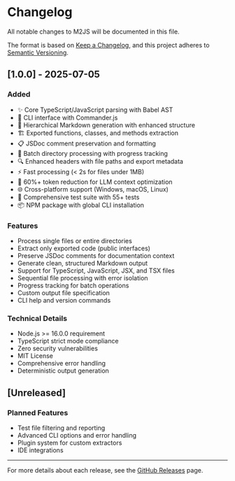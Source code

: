 # Changelog

All notable changes to M2JS will be documented in this file.

The format is based on [Keep a Changelog](https://keepachangelog.com/en/1.0.0/),
and this project adheres to [Semantic Versioning](https://semver.org/spec/v2.0.0.html).

## [1.0.0] - 2025-07-05

### Added
- ✨ Core TypeScript/JavaScript parsing with Babel AST
- 🚀 CLI interface with Commander.js
- 📝 Hierarchical Markdown generation with enhanced structure
- 🏗️ Exported functions, classes, and methods extraction
- 📋 JSDoc comment preservation and formatting
- 📁 Batch directory processing with progress tracking
- 🔍 Enhanced headers with file paths and export metadata
- ⚡ Fast processing (< 2s for files under 1MB)
- 🎯 60%+ token reduction for LLM context optimization
- 🌐 Cross-platform support (Windows, macOS, Linux)
- 🧪 Comprehensive test suite with 55+ tests
- 📦 NPM package with global CLI installation

### Features
- Process single files or entire directories
- Extract only exported code (public interfaces)
- Preserve JSDoc comments for documentation context
- Generate clean, structured Markdown output
- Support for TypeScript, JavaScript, JSX, and TSX files
- Sequential file processing with error isolation
- Progress tracking for batch operations
- Custom output file specification
- CLI help and version commands

### Technical Details
- Node.js >= 16.0.0 requirement
- TypeScript strict mode compliance
- Zero security vulnerabilities
- MIT License
- Comprehensive error handling
- Deterministic output generation

## [Unreleased]

### Planned Features
- Test file filtering and reporting
- Advanced CLI options and error handling
- Plugin system for custom extractors
- IDE integrations

---

For more details about each release, see the [GitHub Releases](https://github.com/m2js/m2js/releases) page.